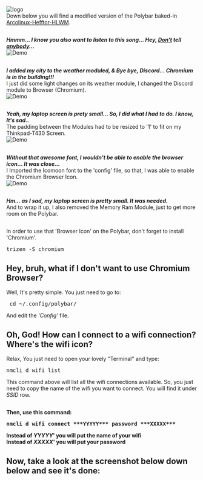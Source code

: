 ![logo](https://raw.githubusercontent.com/adi1090x/polybar-themes/master/previews/logo.png) <br />
Down below you will find a modified version of the Polybar baked-in [Arcolinux-Hefftor-HLWM](https://www.youtube.com/watch?v=iwWSqCDeWgk). 
##

***Hmmm... I know you also want to listen to this song... Hey, [Don't](https://www.youtube.com/watch?v=wVd0s7scl5U) tell [anybody](https://www.youtube.com/watch?v=hQ4r_kcvClE)...*** <br />
![Demo](https://i.imgur.com/pveWRoI.jpg) <br />
##

***I added my city to the weather moduled, & Bye bye, Discord... Chromium is in the building!!!***<br />
I just did some light changes on its weather module, I changed the Discord module to Browser (Chromium). <br />
![Demo](https://i.imgur.com/j9PV0Cj.jpg) <br />
##

***Yeah, my laptop screen is prety small... So, I did what I had to do. I know, It's sad..***<br />
The padding between the Modules had to be resized to '1' to fit on my Thinkpad-T430 Screen. <br />
![Demo](https://i.imgur.com/szQaf0Z.jpg) <br />
##

***Without that awesome font, I wouldn't be able to enable the browser icon... It was close...***<br />
I Imported the Icomoon font to the 'config' file, so that, I was able to enable the Chromium Browser Icon. <br />
![Demo](https://i.imgur.com/YPpJtqX.jpg) <br />
##

***Hm... as I sad, my laptop screen is pretty small. It was needed.*** <br />
And to wrap it up, I also removed the Memory Ram Module, just to get more room on the Polybar. <br />
##


In order to use that 'Browser Icon' on the Polybar, don't forget to install 'Chromium'.

<pre>trizen -S chromium</pre>


## Hey, bruh, what if I don't want to use Chromium Browser? <br />

Well, It's pretty simple. You just need to go to:<br />

<pre> cd ~/.config/polybar/</pre>

And edit the *'Config'* file. <br />

## Oh, God! How can I connect to a wifi connection? Where's the wifi icon? <br />

Relax, You just need to open your lovely "Terminal" and type: <br />

<pre>nmcli d wifi list</pre>

This command above will list all the wifi connections available. So, you just need to copy the name of the wifi you want to connect. You will find it under 
*SSID* row. <b />
##

Then, use this command: <br />

<pre>nmcli d wifi connect ***YYYYY*** password ***XXXXX***</pre>

Instead of ***YYYYY***' you will put the name of your wifi <br />
Instead of ***XXXXX***' you will put your password <br />


## Now, take a look at the screenshot below down below and see it's done:






